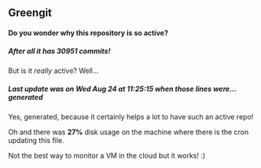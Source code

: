 ## Greengit

#### Do you wonder why this repository is so active?

##### After all it has 30951 commits!

But is it *really* active? Well...

##### Last update was on Wed Aug 24 at 11:25:15 when those lines were... generated

Yes, generated, because it certainly helps a lot to have such an active repo!

Oh and there was **27%** disk usage on the machine
where there is the cron updating this file.

Not the best way to monitor a VM in the cloud but it works! :)
